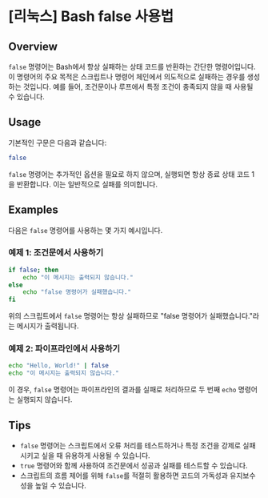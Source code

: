 # [리눅스] Bash false 사용법

## Overview
`false` 명령어는 Bash에서 항상 실패하는 상태 코드를 반환하는 간단한 명령어입니다. 이 명령어의 주요 목적은 스크립트나 명령어 체인에서 의도적으로 실패하는 경우를 생성하는 것입니다. 예를 들어, 조건문이나 루프에서 특정 조건이 충족되지 않을 때 사용될 수 있습니다.

## Usage
기본적인 구문은 다음과 같습니다:

```bash
false
```

`false` 명령어는 추가적인 옵션을 필요로 하지 않으며, 실행되면 항상 종료 상태 코드 1을 반환합니다. 이는 일반적으로 실패를 의미합니다.

## Examples
다음은 `false` 명령어를 사용하는 몇 가지 예시입니다.

### 예제 1: 조건문에서 사용하기
```bash
if false; then
    echo "이 메시지는 출력되지 않습니다."
else
    echo "false 명령어가 실패했습니다."
fi
```
위의 스크립트에서 `false` 명령어는 항상 실패하므로 "false 명령어가 실패했습니다."라는 메시지가 출력됩니다.

### 예제 2: 파이프라인에서 사용하기
```bash
echo "Hello, World!" | false
echo "이 메시지는 출력되지 않습니다."
```
이 경우, `false` 명령어는 파이프라인의 결과를 실패로 처리하므로 두 번째 `echo` 명령어는 실행되지 않습니다.

## Tips
- `false` 명령어는 스크립트에서 오류 처리를 테스트하거나 특정 조건을 강제로 실패시키고 싶을 때 유용하게 사용될 수 있습니다.
- `true` 명령어와 함께 사용하여 조건문에서 성공과 실패를 테스트할 수 있습니다.
- 스크립트의 흐름 제어를 위해 `false`를 적절히 활용하면 코드의 가독성과 유지보수성을 높일 수 있습니다.